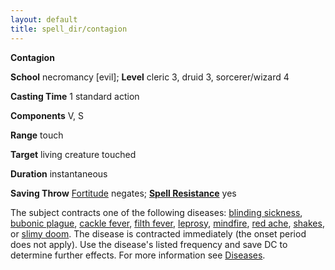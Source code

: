 ```yaml
---
layout: default
title: spell_dir/contagion
---
```

 **Contagion**

**School** necromancy [evil]; **Level** cleric 3, druid 3, sorcerer/wizard 4

**Casting Time** 1 standard action

**Components** V, S

**Range** touch

**Target** living creature touched

**Duration** instantaneous

**Saving Throw** [Fortitude](../combat#_fortitude) negates; **[Spell Resistance](../glossary#_spell-resistance)** yes

The subject contracts one of the following diseases: [blinding sickness](../glossary#_blinding-sickness), [bubonic plague](../glossary#_bubonic-plague), [cackle fever](../glossary#_cackle-fever), [filth fever](../glossary#_filth-fever), [leprosy](../glossary#_leprosy), [mindfire](../glossary#_mindfire), [red ache](../glossary#_red-ache), [shakes](../glossary#_shakes), or [slimy doom](../glossary#_slimy-doom). The disease is contracted immediately (the onset period does not apply). Use the disease's listed frequency and save DC to determine further effects. For more information see [Diseases](../glossary#_diseases).

